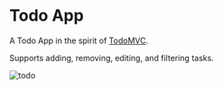 # Todo App

A Todo App in the spirit of [TodoMVC](https://todomvc.com/).

Supports adding, removing, editing, and filtering tasks.

![todo](https://github.com/hyperdiv/hyperdiv-apps/assets/5980501/9eba0e50-4098-4590-9f05-74cd5193d5c7)
